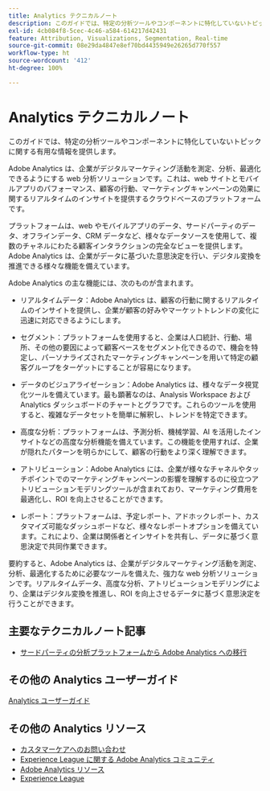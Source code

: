 ```yaml
---
title: Analytics テクニカルノート
description: このガイドでは、特定の分析ツールやコンポーネントに特化していないトピックに関する有用な情報を提供します。
exl-id: 4cb084f8-5cec-4c46-a584-614217d42431
feature: Attribution, Visualizations, Segmentation, Real-time
source-git-commit: 08e29da4847e8ef70bd4435949e26265d770f557
workflow-type: ht
source-wordcount: '412'
ht-degree: 100%

---
```


# Analytics テクニカルノート

このガイドでは、特定の分析ツールやコンポーネントに特化していないトピックに関する有用な情報を提供します。

Adobe Analytics は、企業がデジタルマーケティング活動を測定、分析、最適化できるようにする web 分析ソリューションです。これは、web サイトとモバイルアプリのパフォーマンス、顧客の行動、マーケティングキャンペーンの効果に関するリアルタイムのインサイトを提供するクラウドベースのプラットフォームです。

プラットフォームは、web やモバイルアプリのデータ、サードパーティのデータ、オフラインデータ、CRM データなど、様々なデータソースを使用して、複数のチャネルにわたる顧客インタラクションの完全なビューを提供します。 Adobe Analytics は、企業がデータに基づいた意思決定を行い、デジタル変換を推進できる様々な機能を備えています。

Adobe Analytics の主な機能には、次のものが含まれます。

* リアルタイムデータ：Adobe Analytics は、顧客の行動に関するリアルタイムのインサイトを提供し、企業が顧客の好みやマーケットトレンドの変化に迅速に対応できるようにします。

* セグメント：プラットフォームを使用すると、企業は人口統計、行動、場所、その他の要因によって顧客ベースをセグメント化できるので、機会を特定し、パーソナライズされたマーケティングキャンペーンを用いて特定の顧客グループをターゲットにすることが容易になります。

* データのビジュアライゼーション：Adobe Analytics は、様々なデータ視覚化ツールを備えています。最も顕著なのは、Analysis Workspace および Analytics ダッシュボードのチャートとグラフです。これらのツールを使用すると、複雑なデータセットを簡単に解釈し、トレンドを特定できます。

* 高度な分析：プラットフォームは、予測分析、機械学習、AI を活用したインサイトなどの高度な分析機能を備えています。この機能を使用すれば、企業が隠れたパターンを明らかにして、顧客の行動をより深く理解できます。

* アトリビューション：Adobe Analytics には、企業が様々なチャネルやタッチポイントでのマーケティングキャンペーンの影響を理解するのに役立つアトリビューションモデリングツールが含まれており、マーケティング費用を最適化し、ROI を向上させることができます。

* レポート：プラットフォームは、予定レポート、アドホックレポート、カスタマイズ可能なダッシュボードなど、様々なレポートオプションを備えています。これにより、企業は関係者とインサイトを共有し、データに基づく意思決定で共同作業できます。

要約すると、Adobe Analytics は、企業がデジタルマーケティング活動を測定、分析、最適化するために必要なツールを備えた、強力な web 分析ソリューションです。リアルタイムデータ、高度な分析、アトリビューションモデリングにより、企業はデジタル変換を推進し、ROI を向上させるデータに基づく意思決定を行うことができます。


## 主要なテクニカルノート記事

* [サードパーティの分析プラットフォームから Adobe Analytics への移行](ga-to-aa/home.md)

## その他の Analytics ユーザーガイド

[Analytics ユーザーガイド](https://experienceleague.adobe.com/docs/analytics.html?lang=ja)

## その他の Analytics リソース

* [カスタマーケアへのお問い合わせ](https://experienceleague.adobe.com/ja?support-solution=Analytics#support)
* [Experience League に関する Adobe Analytics コミュニティ](https://experienceleaguecommunities.adobe.com/t5/adobe-analytics/ct-p/adobe-analytics-community?profile.language=ja)
* [Adobe Analytics リソース](https://experienceleaguecommunities.adobe.com/t5/adobe-analytics-discussions/adobe-analytics-resources/m-p/276666?profile.language=ja)
* [Experience League](https://landing.adobe.com/experience-league/)
